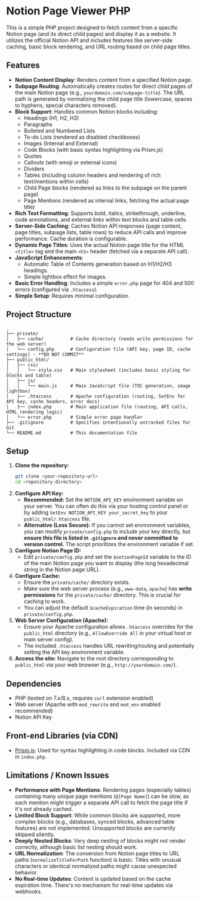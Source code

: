# Notion Page Viewer PHP

This is a simple PHP project designed to fetch content from a specific Notion page (and its direct child pages) and display it as a website. It utilizes the official Notion API and includes features like server-side caching, basic block rendering, and URL routing based on child page titles.

## Features

*   **Notion Content Display**: Renders content from a specified Notion page.
*   **Subpage Routing**: Automatically creates routes for direct child pages of the main Notion page (e.g., `yourdomain.com/subpage-title`). The URL path is generated by normalizing the child page title (lowercase, spaces to hyphens, special characters removed).
*   **Block Support**: Handles common Notion blocks including:
    *   Headings (H1, H2, H3)
    *   Paragraphs
    *   Bulleted and Numbered Lists
    *   To-do Lists (rendered as disabled checkboxes)
    *   Images (Internal and External)
    *   Code Blocks (with basic syntax highlighting via Prism.js)
    *   Quotes
    *   Callouts (with emoji or external icons)
    *   Dividers
    *   Tables (including column headers and rendering of rich text/mentions within cells)
    *   Child Page blocks (rendered as links to the subpage on the parent page)
    *   Page Mentions (rendered as internal links, fetching the actual page title)
*   **Rich Text Formatting**: Supports bold, italics, strikethrough, underline, code annotations, and external links within text blocks and table cells.
*   **Server-Side Caching**: Caches Notion API responses (page content, page titles, subpage lists, table rows) to reduce API calls and improve performance. Cache duration is configurable.
*   **Dynamic Page Titles**: Uses the actual Notion page title for the HTML `<title>` tag and the main `<h1>` header (fetched via a separate API call).
*   **JavaScript Enhancements**:
    *   Automatic Table of Contents generation based on H1/H2/H3 headings.
    *   Simple lightbox effect for images.
*   **Basic Error Handling**: Includes a simple `error.php` page for 404 and 500 errors (configured via `.htaccess`).
*   **Simple Setup**: Requires minimal configuration.

## Project Structure

```text
.
├── private/
│   ├── cache/          # Cache directory (needs write permissions for the web server)
│   └── config.php      # Configuration file (API key, page ID, cache settings) - **DO NOT COMMIT**
├── public_html/
│   ├── css/
│   │   └── style.css   # Main stylesheet (includes basic styling for blocks and table)
│   ├── js/
│   │   └── main.js     # Main JavaScript file (TOC generation, image lightbox)
│   ├── .htaccess       # Apache configuration (routing, SetEnv for API key, cache headers, error docs)
│   ├── index.php       # Main application file (routing, API calls, HTML rendering logic)
│   └── error.php       # Simple error page handler
├── .gitignore          # Specifies intentionally untracked files for Git
└── README.md           # This documentation file
```

## Setup

1.  **Clone the repository:**
    ```bash
    git clone <your-repository-url>
    cd <repository-directory>
    ```
2.  **Configure API Key:**
    *   **Recommended:** Set the `NOTION_API_KEY` environment variable on your server. You can often do this via your hosting control panel or by adding `SetEnv NOTION_API_KEY your_secret_key` to your `public_html/.htaccess` file.
    *   **Alternative (Less Secure):** If you cannot set environment variables, you can modify `private/config.php` to include your key directly, but **ensure this file is listed in `.gitignore` and never committed to version control.** The script prioritizes the environment variable if set.
3.  **Configure Notion Page ID:**
    *   Edit `private/config.php` and set the `$notionPageId` variable to the ID of the main Notion page you want to display (the long hexadecimal string in the Notion page URL).
4.  **Configure Cache:**
    *   Ensure the `private/cache/` directory exists.
    *   Make sure the web server process (e.g., `www-data`, `apache`) has **write permissions** for the `private/cache/` directory. This is crucial for caching to work.
    *   You can adjust the default `$cacheExpiration` time (in seconds) in `private/config.php`.
5.  **Web Server Configuration (Apache):**
    *   Ensure your Apache configuration allows `.htaccess` overrides for the `public_html` directory (e.g., `AllowOverride All` in your virtual host or main server config).
    *   The included `.htaccess` handles URL rewriting/routing and potentially setting the API key environment variable.
6.  **Access the site:** Navigate to the root directory corresponding to `public_html` via your web browser (e.g., `http://yourdomain.com/`).

## Dependencies

*   PHP (tested on 7.x/8.x, requires `curl` extension enabled)
*   Web server (Apache with `mod_rewrite` and `mod_env` enabled recommended)
*   Notion API Key

## Front-end Libraries (via CDN)

*   [Prism.js](https://prismjs.com/): Used for syntax highlighting in code blocks. Included via CDN in `index.php`.

## Limitations / Known Issues

*   **Performance with Page Mentions**: Rendering pages (especially tables) containing many unique page mentions (`@[Page Name]`) can be slow, as each mention might trigger a separate API call to fetch the page title if it's not already cached.
*   **Limited Block Support**: While common blocks are supported, more complex blocks (e.g., databases, synced blocks, advanced table features) are not implemented. Unsupported blocks are currently skipped silently.
*   **Deeply Nested Blocks**: Very deep nesting of blocks might not render correctly, although basic list nesting should work.
*   **URL Normalization**: The conversion from Notion page titles to URL paths (`normalizeTitleForPath` function) is basic. Titles with unusual characters or identical normalized paths might cause unexpected behavior.
*   **No Real-time Updates**: Content is updated based on the cache expiration time. There's no mechanism for real-time updates via webhooks. 